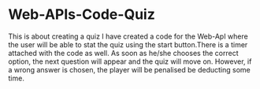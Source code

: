 # Web-APIs-Code-Quiz
This is about creating a quiz
I have created a code for the Web-ApI where the user will be able to stat the quiz using the start button.There is a timer attached with the code as well. As soon as he/she chooses the correct option, the next question will appear and the quiz will move on. However, if a wrong answer is chosen, the player will be penalised be deducting some time.
